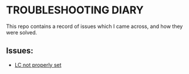 # TROUBLESHOOTING DIARY

This repo contains a record of issues which I came across, and how they were solved.

## Issues:

 - [LC not properly set](issues/lc-not-set.md)
